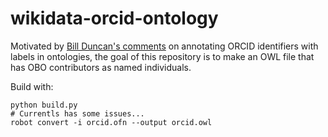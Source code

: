 # wikidata-orcid-ontology

Motivated by [Bill Duncan's comments](https://obo-communitygroup.slack.com/archives/C01R2D66249/p1669063375689969)
on annotating ORCID identifiers with labels in ontologies, the goal of this repository is to make an OWL
file that has OBO contributors as named individuals.

Build with:

```shell
python build.py
# Currentls has some issues...
robot convert -i orcid.ofn --output orcid.owl
```